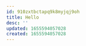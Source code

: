 ```yaml
---
id: 910zxtbctapq9k8myjqj9oh
title: Hello
desc: ''
updated: 1655594057028
created: 1655594057028
---
```


